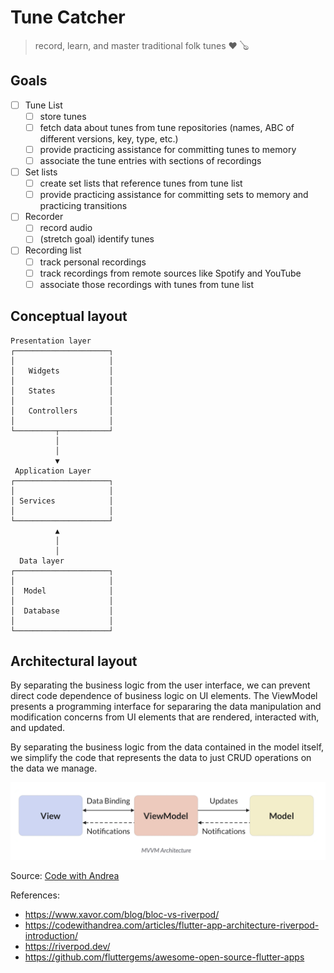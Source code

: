 
# Tune Catcher
>
> record, learn, and master traditional folk tunes ❤️ 🪕

## Goals

- [ ] Tune List
  - [ ] store tunes
  - [ ] fetch data about tunes from tune repositories (names, ABC of different versions, key, type, etc.)
  - [ ] provide practicing assistance for committing tunes to memory
  - [ ] associate the tune entries with sections of recordings
- [ ] Set lists
  - [ ] create set lists that reference tunes from tune list
  - [ ] provide practicing assistance for committing sets to memory and practicing transitions
- [ ] Recorder
  - [ ] record audio
  - [ ] (stretch goal) identify tunes
- [ ] Recording list
  - [ ] track personal recordings
  - [ ] track recordings from remote sources like Spotify and YouTube
  - [ ] associate those recordings with tunes from tune list

## Conceptual layout

```text
Presentation layer    
┌─────────────────────┐
│                     │
│   Widgets           │
│                     │
│   States            │
│                     │
│   Controllers       │
│                     │
└─────────┬───────────┘
          │            
          │            
          ▼            
 Application Layer     
┌─────────────────────┐
│                     │
│ Services            │
│                     │
└─────────────────────┘
          ▲            
          │            
          │            
  Data layer           
┌─────────────────────┐
│                     │
│  Model              │
│                     │
│  Database           │
│                     │
└─────────────────────┘
```

## Architectural layout

By separating the business logic from the user interface, we can prevent direct code dependence of business logic on UI elements. The ViewModel presents a programming interface for separaring the data manipulation and modification concerns from UI elements that are rendered, interacted with, and updated.

By separating the business logic from the data contained in the model itself, we simplify the code that represents the data to just CRUD operations on the data we manage.

![Model-View-ViewModel architecture](mvvm.png)

Source: [Code with Andrea](https://codewithandrea.com/articles/comparison-flutter-app-architectures/)

References:

- <https://www.xavor.com/blog/bloc-vs-riverpod/>
- <https://codewithandrea.com/articles/flutter-app-architecture-riverpod-introduction/>
- <https://riverpod.dev/>
- <https://github.com/fluttergems/awesome-open-source-flutter-apps>
